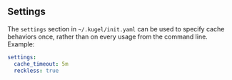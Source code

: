 
## Settings

The `settings` section in `~/.kugel/init.yaml` can be used to specify cache behaviors once,
rather than on every usage from the command line.  Example:

```yaml
settings:
  cache_timeout: 5m
  reckless: true
```